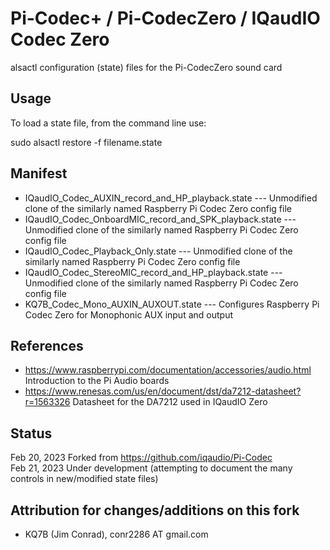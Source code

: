 # Pi-Codec+ / Pi-CodecZero / IQaudIO Codec Zero

alsactl configuration (state) files for the Pi-CodecZero sound card

## Usage

To load a state file, from the command line use:

sudo alsactl restore -f filename.state

## Manifest
* IQaudIO_Codec_AUXIN_record_and_HP_playback.state --- Unmodified clone of the similarly named Raspberry Pi Codec Zero config file  
* IQaudIO_Codec_OnboardMIC_record_and_SPK_playback.state --- Unmodified clone of the similarly named Raspberry Pi Codec Zero config file  
* IQaudIO_Codec_Playback_Only.state --- Unmodified clone of the similarly named Raspberry Pi Codec Zero config file  
* IQaudIO_Codec_StereoMIC_record_and_HP_playback.state --- Unmodified clone of the similarly named Raspberry Pi Codec Zero config file  
* KQ7B_Codec_Mono_AUXIN_AUXOUT.state --- Configures Raspberry Pi Codec Zero for Monophonic AUX input and output  

## References
* https://www.raspberrypi.com/documentation/accessories/audio.html Introduction to the Pi Audio boards  
* https://www.renesas.com/us/en/document/dst/da7212-datasheet?r=1563326 Datasheet for the DA7212 used in IQaudIO Zero  

## Status
Feb 20, 2023 Forked from https://github.com/iqaudio/Pi-Codec   
Feb 21, 2023 Under development (attempting to document the many controls in new/modified state files)  

## Attribution for changes/additions on this fork
* KQ7B (Jim Conrad), conr2286 AT gmail.com  

